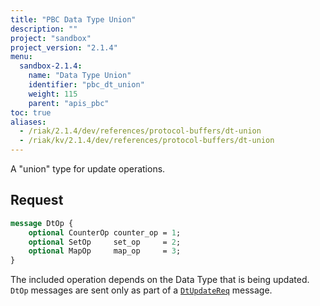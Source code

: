 ```yaml
---
title: "PBC Data Type Union"
description: ""
project: "sandbox"
project_version: "2.1.4"
menu:
  sandbox-2.1.4:
    name: "Data Type Union"
    identifier: "pbc_dt_union"
    weight: 115
    parent: "apis_pbc"
toc: true
aliases:
  - /riak/2.1.4/dev/references/protocol-buffers/dt-union
  - /riak/kv/2.1.4/dev/references/protocol-buffers/dt-union
---
```


A "union" type for update operations.

## Request

```protobuf
message DtOp {
    optional CounterOp counter_op = 1;
    optional SetOp     set_op     = 2;
    optional MapOp     map_op     = 3;
}
```

The included operation depends on the Data Type that is being updated.
`DtOp` messages are sent only as part of a [`DtUpdateReq`](/riak/kv/2.1.4/developing/api/protocol-buffers/dt-store) message.

